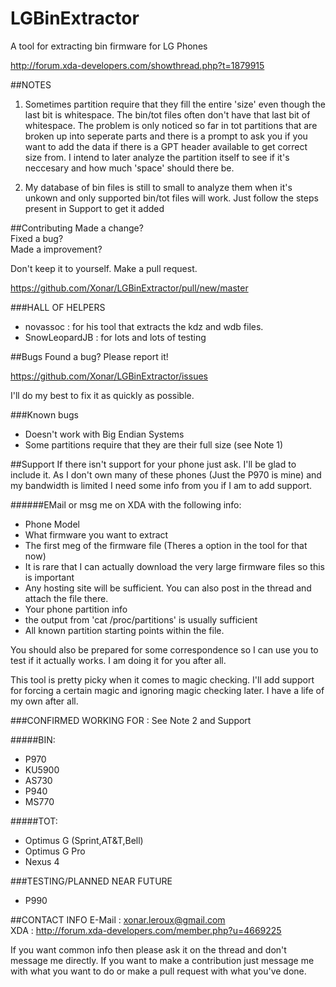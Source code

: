 LGBinExtractor
==============

A tool for extracting bin firmware for LG Phones

http://forum.xda-developers.com/showthread.php?t=1879915

##NOTES

 1. Sometimes partition require that they fill the entire 'size' even though the last bit is whitespace. The bin/tot files often don't have that last bit of whitespace. The problem is only noticed so far in tot partitions that are broken up into seperate parts and there is a prompt to ask you if you want to add the data if there is a GPT header available to get correct size from. I intend to later analyze the partition itself to see if it's neccesary and how much 'space' should there be.

 2. My database of bin files is still to small to analyze them when it's unkown and only supported bin/tot files will work. Just follow the steps present in Support to get it added

##Contributing
Made a change? </br>
Fixed a bug?</br>
Made a improvement?</br>

Don't keep it to yourself. Make a pull request.

https://github.com/Xonar/LGBinExtractor/pull/new/master

###HALL OF HELPERS
 - novassoc : for his tool that extracts the kdz and wdb files.
 - SnowLeopardJB : for lots and lots of testing

##Bugs
Found a bug? Please report it!

https://github.com/Xonar/LGBinExtractor/issues

I'll do my best to fix it as quickly as possible.

###Known bugs
 - Doesn't work with Big Endian Systems
 - Some partitions require that they are their full size (see Note 1)

##Support
If there isn't support for your phone just ask. I'll be glad to include it. As I don't own many of these phones (Just the P970 is mine) and my bandwidth is limited I need some info from you if I am to add support.

######EMail or msg me on XDA with the following info:
- Phone Model
- What firmware you want to extract
- The first meg of the firmware file (Theres a option in the tool for that now)</br>
 - It is rare that I can actually download the very large firmware files so this is important</br>
 - Any hosting site will be sufficient. You can also post in the thread and attach the file there.
- Your phone partition info</br>
 - the output from 'cat /proc/partitions' is usually sufficient
- All known partition starting points within the file.

You should also be prepared for some correspondence so I can use you to test if it actually works. I am doing it for you after all.
    	
This tool is pretty picky when it comes to magic checking. I'll add support for forcing a certain magic and ignoring magic checking later. I have a life of my own after all.

###CONFIRMED WORKING FOR :
See Note 2 and Support

#####BIN:
 - P970
 - KU5900
 - AS730
 - P940
 - MS770

#####TOT:
- Optimus G (Sprint,AT&T,Bell)
- Optimus G Pro
- Nexus 4

###TESTING/PLANNED NEAR FUTURE
- P990

##CONTACT INFO
E-Mail : xonar.leroux@gmail.com</br>
XDA	: http://forum.xda-developers.com/member.php?u=4669225

If you want common info then please ask it on the thread and don't message me directly.
If you want to make a contribution just message me with what you want to do or make a pull request with what you've done.

